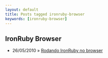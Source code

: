```yaml
---
layout: default
title: Posts tagged ironruby-browser
keywords: [ironruby-browser]
---
```

<h2 class="category">IronRuby Browser</h2>
<ul class="posts">
<li>
<p>
<span class="date">26/05/2010</span> &raquo;
<a href="/blog/rodando-ironruby-no-browser">Rodando IronRuby no browser</a>
</p>
</li>
</ul>
